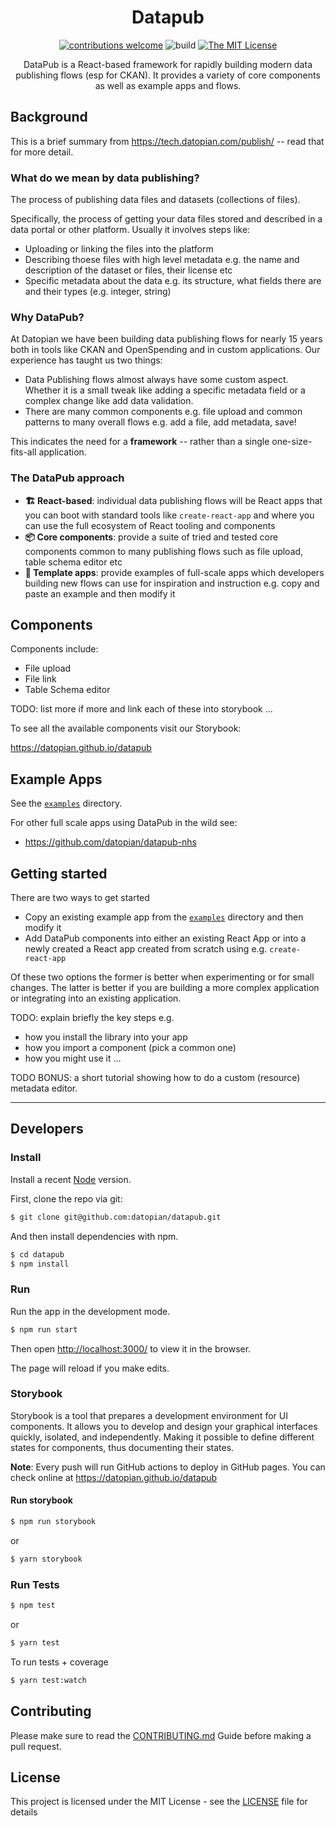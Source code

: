 <div align="center">

# Datapub

[![contributions welcome](https://img.shields.io/badge/contributions-welcome-brightgreen.svg?style=flat)](https://github.com/datopian/datapub/issues)
![build](https://github.com/datopian/datapub/workflows/datapub%20actions/badge.svg)
[![The MIT License](https://img.shields.io/badge/license-MIT-blue.svg?style=flat-square)](http://opensource.org/licenses/MIT)

DataPub is a React-based framework for rapidly building modern data publishing flows (esp for CKAN). It provides a variety of core components as well as example apps and flows.

</div>

## Background

This is a brief summary from https://tech.datopian.com/publish/ -- read that for more detail.

### What do we mean by data publishing?

The process of publishing data files and datasets (collections of files).

Specifically, the process of getting your data files stored and described in a data portal or other platform. Usually it involves steps like:

* Uploading or linking the files into the platform
* Describing thoese files with high level metadata e.g. the name and description of the dataset or files, their license etc
* Specific metadata about the data e.g. its structure, what fields there are and their types (e.g. integer, string)

### Why DataPub?

At Datopian we have been building data publishing flows for nearly 15 years both in tools like CKAN and OpenSpending and in custom applications. Our experience has taught us two things:

* Data Publishing flows almost always have some custom aspect. Whether it is a small tweak like adding a specific metadata field or a complex change like add data validation.
* There are many common components e.g. file upload and common patterns to many overall flows e.g. add a file, add metadata, save!

This indicates the need for a **framework** -- rather than a single one-size-fits-all application.

### The DataPub approach

* **🏗️ React-based**: individual data publishing flows will be React apps that you can boot with standard tools like `create-react-app` and where you can use the full ecosystem of React tooling and components
* **📦 Core components**: provide a suite of tried and tested core components common to many publishing flows such as file upload, table schema editor etc
* **🚂 Template apps**: provide examples of full-scale apps which developers building new flows can use for inspiration and instruction e.g. copy and paste an example and then modify it

## Components

Components include:

* File upload
* File link
* Table Schema editor

TODO: list more if more and link each of these into storybook ...

To see all the available components visit our Storybook:

https://datopian.github.io/datapub

## Example Apps

See the [`examples`][ex] directory.

For other full scale apps using DataPub in the wild see:

* https://github.com/datopian/datapub-nhs

[ex]: ./examples/

## Getting started

There are two ways to get started

* Copy an existing example app from the [`examples`][ex] directory and then modify it
* Add DataPub components into either an existing React App or into a newly created a React app created from scratch using e.g. `create-react-app`

Of these two options the former is better when experimenting or for small changes. The latter is better if you are building a more complex application or integrating into an existing application.

TODO: explain briefly the key steps e.g. 

* how you install the library into your app
* how you import a component (pick a common one)
* how you might use it ...

TODO BONUS: a short tutorial showing how to do a custom (resource) metadata editor.


---

## Developers

### Install

Install a recent [Node](https://nodejs.org/en/) version.

First, clone the repo via git:

```bash
$ git clone git@github.com:datopian/datapub.git
```

And then install dependencies with npm.

```bash
$ cd datapub
$ npm install
```

### Run

Run the app in the development mode.

```bash
$ npm run start
```

Then open [http://localhost:3000/](http://localhost:3000/) to view it in the browser.

The page will reload if you make edits.

### Storybook

Storybook is a tool that prepares a development environment for UI components. It allows you to develop and design your graphical interfaces quickly, isolated, and independently. Making it possible to define different states for components, thus documenting their states.

**Note**: Every push will run GitHub actions to deploy in GitHub pages. You can check online at https://datopian.github.io/datapub

#### Run storybook

```bash
$ npm run storybook
```

or

```bash
$ yarn storybook
```

### Run Tests

```bash
$ npm test
```

or

```bash
$ yarn test
```

To run tests + coverage

```bash
$ yarn test:watch
```

## Contributing

Please make sure to read the [CONTRIBUTING.md](CONTRIBUTING.md) Guide before making a pull request.

## License

This project is licensed under the MIT License - see the [LICENSE](License) file for details
